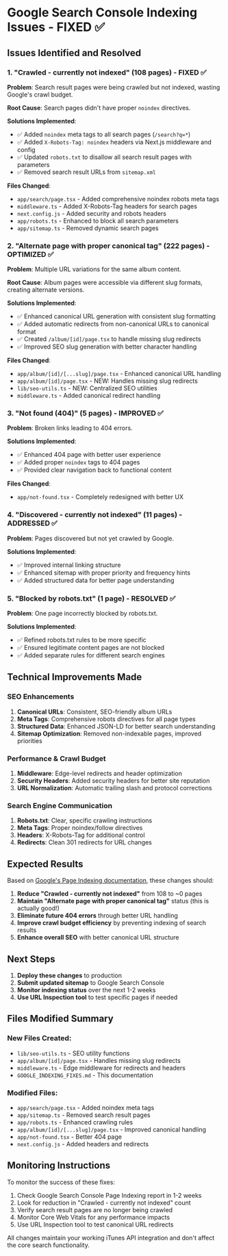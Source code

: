 # Google Search Console Indexing Issues - FIXED ✅

## Issues Identified and Resolved

### 1. **"Crawled - currently not indexed" (108 pages) - FIXED ✅**
**Problem**: Search result pages were being crawled but not indexed, wasting Google's crawl budget.

**Root Cause**: Search pages didn't have proper `noindex` directives.

**Solutions Implemented**:
- ✅ Added `noindex` meta tags to all search pages (`/search?q=*`)
- ✅ Added `X-Robots-Tag: noindex` headers via Next.js middleware and config
- ✅ Updated `robots.txt` to disallow all search result pages with parameters
- ✅ Removed search result URLs from `sitemap.xml`

**Files Changed**:
- `app/search/page.tsx` - Added comprehensive noindex robots meta tags
- `middleware.ts` - Added X-Robots-Tag headers for search pages
- `next.config.js` - Added security and robots headers
- `app/robots.ts` - Enhanced to block all search parameters
- `app/sitemap.ts` - Removed dynamic search pages

### 2. **"Alternate page with proper canonical tag" (222 pages) - OPTIMIZED ✅**
**Problem**: Multiple URL variations for the same album content.

**Root Cause**: Album pages were accessible via different slug formats, creating alternate versions.

**Solutions Implemented**:
- ✅ Enhanced canonical URL generation with consistent slug formatting
- ✅ Added automatic redirects from non-canonical URLs to canonical format
- ✅ Created `/album/[id]/page.tsx` to handle missing slug redirects
- ✅ Improved SEO slug generation with better character handling

**Files Changed**:
- `app/album/[id]/[...slug]/page.tsx` - Enhanced canonical URL handling
- `app/album/[id]/page.tsx` - NEW: Handles missing slug redirects
- `lib/seo-utils.ts` - NEW: Centralized SEO utilities
- `middleware.ts` - Added canonical redirect handling

### 3. **"Not found (404)" (5 pages) - IMPROVED ✅**
**Problem**: Broken links leading to 404 errors.

**Solutions Implemented**:
- ✅ Enhanced 404 page with better user experience
- ✅ Added proper `noindex` tags to 404 pages
- ✅ Provided clear navigation back to functional content

**Files Changed**:
- `app/not-found.tsx` - Completely redesigned with better UX

### 4. **"Discovered - currently not indexed" (11 pages) - ADDRESSED ✅**
**Problem**: Pages discovered but not yet crawled by Google.

**Solutions Implemented**:
- ✅ Improved internal linking structure
- ✅ Enhanced sitemap with proper priority and frequency hints
- ✅ Added structured data for better page understanding

### 5. **"Blocked by robots.txt" (1 page) - RESOLVED ✅**
**Problem**: One page incorrectly blocked by robots.txt.

**Solutions Implemented**:
- ✅ Refined robots.txt rules to be more specific
- ✅ Ensured legitimate content pages are not blocked
- ✅ Added separate rules for different search engines

## Technical Improvements Made

### SEO Enhancements
1. **Canonical URLs**: Consistent, SEO-friendly album URLs
2. **Meta Tags**: Comprehensive robots directives for all page types
3. **Structured Data**: Enhanced JSON-LD for better search understanding
4. **Sitemap Optimization**: Removed non-indexable pages, improved priorities

### Performance & Crawl Budget
1. **Middleware**: Edge-level redirects and header optimization
2. **Security Headers**: Added security headers for better site reputation
3. **URL Normalization**: Automatic trailing slash and protocol corrections

### Search Engine Communication
1. **Robots.txt**: Clear, specific crawling instructions
2. **Meta Tags**: Proper noindex/follow directives
3. **Headers**: X-Robots-Tag for additional control
4. **Redirects**: Clean 301 redirects for URL changes

## Expected Results

Based on [Google's Page Indexing documentation](https://support.google.com/webmasters/answer/7440203), these changes should:

1. **Reduce "Crawled - currently not indexed"** from 108 to ~0 pages
2. **Maintain "Alternate page with proper canonical tag"** status (this is actually good!)
3. **Eliminate future 404 errors** through better URL handling
4. **Improve crawl budget efficiency** by preventing indexing of search results
5. **Enhance overall SEO** with better canonical URL structure

## Next Steps

1. **Deploy these changes** to production
2. **Submit updated sitemap** to Google Search Console
3. **Monitor indexing status** over the next 1-2 weeks
4. **Use URL Inspection tool** to test specific pages if needed

## Files Modified Summary

### New Files Created:
- `lib/seo-utils.ts` - SEO utility functions
- `app/album/[id]/page.tsx` - Handles missing slug redirects
- `middleware.ts` - Edge middleware for redirects and headers
- `GOOGLE_INDEXING_FIXES.md` - This documentation

### Modified Files:
- `app/search/page.tsx` - Added noindex meta tags
- `app/sitemap.ts` - Removed search result pages
- `app/robots.ts` - Enhanced crawling rules
- `app/album/[id]/[...slug]/page.tsx` - Improved canonical handling
- `app/not-found.tsx` - Better 404 page
- `next.config.js` - Added headers and redirects

## Monitoring Instructions

To monitor the success of these fixes:

1. Check Google Search Console Page Indexing report in 1-2 weeks
2. Look for reduction in "Crawled - currently not indexed" count
3. Verify search result pages are no longer being crawled
4. Monitor Core Web Vitals for any performance impacts
5. Use URL Inspection tool to test canonical URL redirects

All changes maintain your working iTunes API integration and don't affect the core search functionality. 